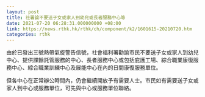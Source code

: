 ```yaml
---
layout: post
title: 社署諭不要送子女或家人到幼兒或長者服務中心等
date: 2021-07-20 06:28:31.000000000 +08:00
link: https://news.rthk.hk/rthk/ch/component/k2/1601615-20210720.htm
categories: rthk
---
```


由於已發出三號熱帶氣旋警告信號，社會福利署勸諭市民不要送子女或家人到幼兒中心、提供課餘託管服務的中心、長者服務中心或包括庇護工場、綜合職業康復服務中心、綜合職業訓練中心及展能中心在內的日間康復服務單位。

但各中心在正常辦公時間內，仍會繼續開放予有需要人士。市民如有需要送子女或家人到中心或服務單位，可先與中心或服務單位聯絡。
